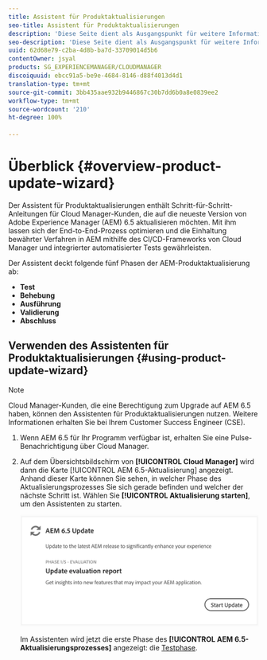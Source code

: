 ```yaml
---
title: Assistent für Produktaktualisierungen
seo-title: Assistent für Produktaktualisierungen
description: 'Diese Seite dient als Ausgangspunkt für weitere Informationen zum Assistenten für Produktaktualisierungen. '
seo-description: 'Diese Seite dient als Ausgangspunkt für weitere Informationen zum Assistenten für Produktaktualisierungen. '
uuid: 62d68e79-c2ba-4d8b-ba7d-33709014d5b6
contentOwner: jsyal
products: SG_EXPERIENCEMANAGER/CLOUDMANAGER
discoiquuid: ebcc91a5-be9e-4684-8146-d88f4013d4d1
translation-type: tm+mt
source-git-commit: 3bb435aae932b9446867c30b7dd6b0a8e0839ee2
workflow-type: tm+mt
source-wordcount: '210'
ht-degree: 100%

---
```



# Überblick {#overview-product-update-wizard}

Der Assistent für Produktaktualisierungen enthält Schritt-für-Schritt-Anleitungen für Cloud Manager-Kunden, die auf die neueste Version von Adobe Experience Manager (AEM) 6.5 aktualisieren möchten. Mit ihm lassen sich der End-to-End-Prozess optimieren und die Einhaltung bewährter Verfahren in AEM mithilfe des CI/CD-Frameworks von Cloud Manager und integrierter automatisierter Tests gewährleisten.

Der Assistent deckt folgende fünf Phasen der AEM-Produktaktualisierung ab:

* **Test**
* **Behebung**
* **Ausführung**
* **Validierung**
* **Abschluss**


## Verwenden des Assistenten für Produktaktualisierungen {#using-product-update-wizard}

>[!NOTE]
>
>Cloud Manager-Kunden, die eine Berechtigung zum Upgrade auf AEM 6.5 haben, können den Assistenten für Produktaktualisierungen nutzen. Weitere Informationen erhalten Sie bei Ihrem Customer Success Engineer (CSE).

1. Wenn AEM 6.5 für Ihr Programm verfügbar ist, erhalten Sie eine Pulse-Benachrichtigung über Cloud Manager.

1. Auf dem Übersichtsbildschirm von **[!UICONTROL Cloud Manager]** wird dann die Karte [!UICONTROL AEM 6.5-Aktualisierung] angezeigt. Anhand dieser Karte können Sie sehen, in welcher Phase des Aktualisierungsprozesses Sie sich gerade befinden und welcher der nächste Schritt ist. Wählen Sie **[!UICONTROL Aktualisierung starten]**, um den Assistenten zu starten.

   ![](assets/Start-Update.png)

   Im Assistenten wird jetzt die erste Phase des **[!UICONTROL AEM 6.5-Aktualisierungsprozesses]** angezeigt: die [Testphase](evaluation.md).

